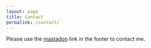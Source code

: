 ```yaml
---
layout: page
title: Contact
permalink: /contact/
---
```

Please use the [mastadon](https://mastodon.social/@tinytinfoil) link in the footer to contact me.
